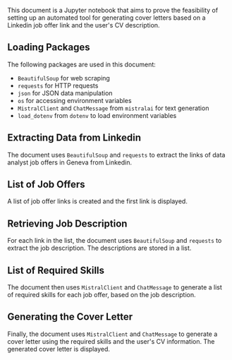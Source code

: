 This document is a Jupyter notebook that aims to prove the feasibility of setting up an automated tool for generating cover letters based on a Linkedin job offer link and the user's CV description.

## Loading Packages

The following packages are used in this document:

* `BeautifulSoup` for web scraping
* `requests` for HTTP requests
* `json` for JSON data manipulation
* `os` for accessing environment variables
* `MistralClient` and `ChatMessage` from `mistralai` for text generation
* `load_dotenv` from `dotenv` to load environment variables

## Extracting Data from Linkedin

The document uses `BeautifulSoup` and `requests` to extract the links of data analyst job offers in Geneva from Linkedin.

## List of Job Offers

A list of job offer links is created and the first link is displayed.

## Retrieving Job Description

For each link in the list, the document uses `BeautifulSoup` and `requests` to extract the job description. The descriptions are stored in a list.

## List of Required Skills

The document then uses `MistralClient` and `ChatMessage` to generate a list of required skills for each job offer, based on the job description.

## Generating the Cover Letter

Finally, the document uses `MistralClient` and `ChatMessage` to generate a cover letter using the required skills and the user's CV information. The generated cover letter is displayed.
